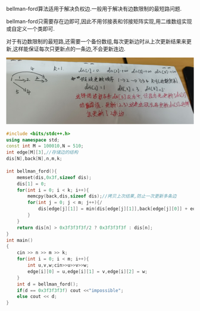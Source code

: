 bellman-ford算法适用于解决负权边.一般用于解决有边数限制的最短路问题.

bellman-ford只需要存在边即可,因此不用邻接表和邻接矩阵实现,用二维数组实现或自定义一个类即可.

对于有边数限制的最短路,还需要一个备份数组,每次更新边时从上次更新结果来更新,这样能保证每次只更新点的一条边,不会更新连边.

![image-20240823111149924](bellman-ford.assets/image-20240823111149924.png)

```c++
#include <bits/stdc++.h>
using namespace std;
const int M = 100010,N = 510;
int edge[M][3],//存储边的结构
dis[N],back[N],n,m,k;

int bellman_ford(){
    memset(dis,0x3f,sizeof dis);
    dis[1] = 0;
    for(int i = 0; i < k; i++){
        memcpy(back,dis,sizeof dis);//拷贝上次结果,防止一次更新多条边
        for(int j = 0; j < m; j++){/
            dis[edge[j][1]] = min(dis[edge[j][1]],back[edge[j][0]] + edge[j][2]);
        }
    }
    return dis[n] > 0x3f3f3f3f/2 ? 0x3f3f3f3f : dis[n];
}
int main()
{
    cin >> n >> m >> k;
    for(int i = 0; i < m; i++){
        int u,v,w;cin>>u>>v>>w;
        edge[i][0] = u,edge[i][1] = v,edge[i][2] = w;
    }
    int d = bellman_ford();
    if(d == 0x3f3f3f3f) cout <<"impossible";
    else cout << d;
}
```

